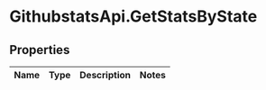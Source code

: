 # GithubstatsApi.GetStatsByState

## Properties
Name | Type | Description | Notes
------------ | ------------- | ------------- | -------------


